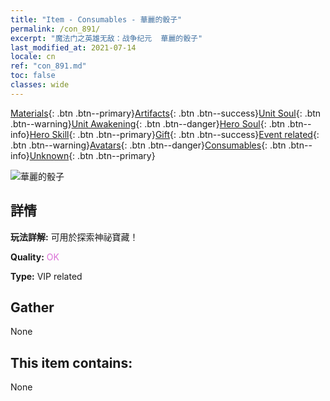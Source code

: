 ```yaml
---
title: "Item - Consumables - 華麗的骰子"
permalink: /con_891/
excerpt: "魔法门之英雄无敌：战争纪元  華麗的骰子"
last_modified_at: 2021-07-14
locale: cn
ref: "con_891.md"
toc: false
classes: wide
---
```

 [Materials](/ItemsCN/){: .btn .btn--primary}[Artifacts](/ItemsCN/Artifacts/){: .btn .btn--success}[Unit Soul](/ItemsCN/UnitSoul/){: .btn .btn--warning}[Unit Awakening](/ItemsCN/UnitAwakening/){: .btn .btn--danger}[Hero Soul](/ItemsCN/HeroSoul/){: .btn .btn--info}[Hero Skill](/ItemsCN/HeroSkill/){: .btn .btn--primary}[Gift](/ItemsCN/Gift/){: .btn .btn--success}[Event related](/ItemsCN/Events/){: .btn .btn--warning}[Avatars](/ItemsCN/Avatars/){: .btn .btn--danger}[Consumables](/ItemsCN/Consumables/){: .btn .btn--info}[Unknown](/ItemsCN/Unknown/){: .btn .btn--primary}

 ![華麗的骰子](/images/t/i_39985.png)

## 詳情
 **玩法詳解:** 可用於探索神祕寶藏！

 **Quality:** <span style="color: #DA70D6">OK</span>

 **Type:** VIP related

## Gather

  None

## This item contains:

  None

